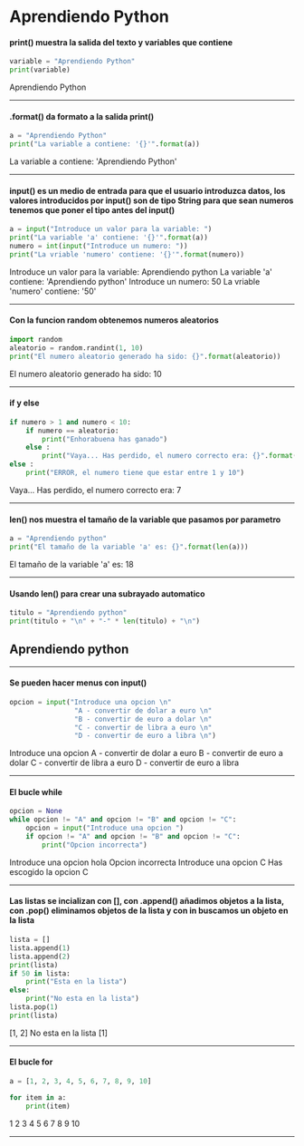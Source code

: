 # Aprendiendo Python

#### print() muestra la salida del texto y variables que contiene
```python
variable = "Aprendiendo Python"
print(variable)
```
Aprendiendo Python

---

#### .format() da formato a la salida print()
```python
a = "Aprendiendo Python"
print("La variable a contiene: '{}'".format(a))
```
La variable a contiene: 'Aprendiendo Python'

---

#### input() es un medio de entrada para que el usuario introduzca datos, los valores introducidos por input() son de tipo String para que sean numeros tenemos que poner el tipo antes del input()
```python
a = input("Introduce un valor para la variable: ")
print("La variable 'a' contiene: '{}'".format(a))
numero = int(input("Introduce un numero: "))
print("La vriable 'numero' contiene: '{}'".format(numero))
```
Introduce un valor para la variable: Aprendiendo python
La variable 'a' contiene: 'Aprendiendo python'
Introduce un numero: 50
La vriable 'numero' contiene: '50'

---

#### Con la funcion random obtenemos numeros aleatorios 
```python
import random 
aleatorio = random.randint(1, 10)
print("El numero aleatorio generado ha sido: {}".format(aleatorio))
```
El numero aleatorio generado ha sido: 10

---

#### if y else 
```python
if numero > 1 and numero < 10:
    if numero == aleatorio:
        print("Enhorabuena has ganado")
    else :
        print("Vaya... Has perdido, el numero correcto era: {}".format(aleatorio))
else :
    print("ERROR, el numero tiene que estar entre 1 y 10")
```
Vaya... Has perdido, el numero correcto era: 7

---

#### len() nos muestra el tamaño de la variable que pasamos por parametro
```python
a = "Aprendiendo python"
print("El tamaño de la variable 'a' es: {}".format(len(a)))
```
El tamaño de la variable 'a' es: 18

---

#### Usando len() para crear una subrayado automatico
```python
titulo = "Aprendiendo python"
print(titulo + "\n" + "-" * len(titulo) + "\n")
```
Aprendiendo python
------------------

---

#### Se pueden hacer menus con input()
```python
opcion = input("Introduce una opcion \n"
                "A - convertir de dolar a euro \n"
                "B - convertir de euro a dolar \n"
                "C - convertir de libra a euro \n"
                "D - convertir de euro a libra \n")
```
Introduce una opcion 
A - convertir de dolar a euro 
B - convertir de euro a dolar 
C - convertir de libra a euro 
D - convertir de euro a libra 

---

#### El bucle while
```python
opcion = None
while opcion != "A" and opcion != "B" and opcion != "C":
    opcion = input("Introduce una opcion ")
    if opcion != "A" and opcion != "B" and opcion != "C":
        print("Opcion incorrecta")
```
Introduce una opcion hola
Opcion incorrecta
Introduce una opcion C
Has escogido la opcion C

---

#### Las listas se incializan con [], con .append() añadimos objetos a la lista, con .pop() eliminamos objetos de la lista y con in buscamos un objeto en la lista
```python
lista = []
lista.append(1)
lista.append(2)
print(lista)
if 50 in lista:
    print("Esta en la lista")
else:
    print("No esta en la lista")
lista.pop(1)
print(lista)
```
[1, 2]
No esta en la lista
[1]

---

#### El bucle for
```python
a = [1, 2, 3, 4, 5, 6, 7, 8, 9, 10]

for item in a:
    print(item)
```
1
2
3
4
5
6
7
8
9
10

---